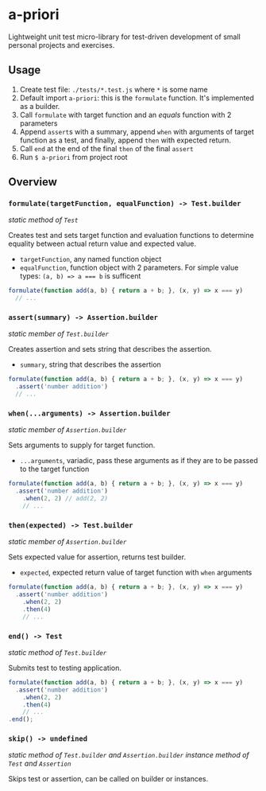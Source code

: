 # a-priori

Lightweight unit test micro-library for test-driven development 
of small personal projects and exercises. 

## Usage

1. Create test file: `./tests/*.test.js` where `*` is some name
2. Default import `a-priori`: this is the `formulate` function. It's implemented 
as a builder.
3. Call `formulate` with target function and an *equals* function with 2 
parameters
4. Append `assert`s with a summary, append `when` with arguments of target
function as a test, and finally, append `then` with expected return.
5. Call `end` at the end of the final `then` of the final `assert`
6. Run `$ a-priori` from project root

## Overview

### `formulate(targetFunction, equalFunction) -> Test.builder` 

*static method of `Test`*

Creates test and sets target function and evaluation functions to determine 
equality between actual return value and expected value. 

- `targetFunction`, any named function object
- `equalFunction`, function object with 2 parameters. For simple value types: 
`(a, b) => a === b` is sufficent

```js
formulate(function add(a, b) { return a + b; }, (x, y) => x === y)
  // ...
```

### `assert(summary) -> Assertion.builder` 

*static member of `Test.builder`*
  
Creates assertion and sets string that describes the assertion.

- `summary`, string that describes the assertion

```js
formulate(function add(a, b) { return a + b; }, (x, y) => x === y)
  .assert('number addition') 
  // ...
```

### `when(...arguments) -> Assertion.builder` 
*static member of `Assertion.builder`*

Sets arguments to supply for target function.

- `...arguments`, variadic, pass these arguments as if they are to be passed
to the target function

```js
formulate(function add(a, b) { return a + b; }, (x, y) => x === y)
  .assert('number addition') 
    .when(2, 2) // add(2, 2)
    // ...
```

### `then(expected) -> Test.builder` 

*static member of `Assertion.builder`*

Sets expected value for assertion, returns test builder.

- `expected`, expected return value of target function with `when` arguments

```js
formulate(function add(a, b) { return a + b; }, (x, y) => x === y)
  .assert('number addition') 
    .when(2, 2)
    .then(4)
    // ...
```

### `end() -> Test` 
*static method of `Test.builder`*

Submits test to testing application.

```js
formulate(function add(a, b) { return a + b; }, (x, y) => x === y)
  .assert('number addition') 
    .when(2, 2)
    .then(4)
    // ...
.end();
```

### `skip() -> undefined`
*static method of `Test.builder` and `Assertion.builder`*
*instance method of `Test` and `Assertion`*

  Skips test or assertion, can be called on builder or instances.
